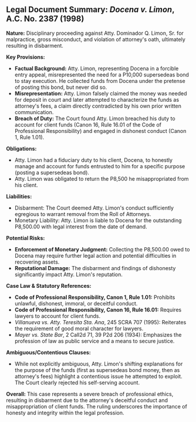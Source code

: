 ## Legal Document Summary: *Docena v. Limon*, A.C. No. 2387 (1998)

**Nature:** Disciplinary proceeding against Atty. Dominador Q. Limon, Sr. for malpractice, gross misconduct, and violation of attorney's oath, ultimately resulting in disbarment.

**Key Provisions:**

*   **Factual Background:** Atty. Limon, representing Docena in a forcible entry appeal, misrepresented the need for a P10,000 supersedeas bond to stay execution. He collected funds from Docena under the pretense of posting this bond, but never did so.
*   **Misrepresentation:** Atty. Limon falsely claimed the money was needed for deposit in court and later attempted to characterize the funds as attorney's fees, a claim directly contradicted by his own prior written communication.
*   **Breach of Duty:** The Court found Atty. Limon breached his duty to account for client funds (Canon 16, Rule 16.01 of the Code of Professional Responsibility) and engaged in dishonest conduct (Canon 1, Rule 1.01).

**Obligations:**

*   Atty. Limon had a fiduciary duty to his client, Docena, to honestly manage and account for funds entrusted to him for a specific purpose (posting a supersedeas bond).
*   Atty. Limon was obligated to return the P8,500 he misappropriated from his client.

**Liabilities:**

*   Disbarment: The Court deemed Atty. Limon's conduct sufficiently egregious to warrant removal from the Roll of Attorneys.
*   Monetary Liability:  Atty. Limon is liable to Docena for the outstanding P8,500.00 with legal interest from the date of demand.

**Potential Risks:**

*   **Enforcement of Monetary Judgment:**  Collecting the P8,500.00 owed to Docena may require further legal action and potential difficulties in recovering assets.
*   **Reputational Damage:**  The disbarment and findings of dishonesty significantly impact Atty. Limon's reputation.

**Case Law & Statutory References:**

*   **Code of Professional Responsibility, Canon 1, Rule 1.01:** Prohibits unlawful, dishonest, immoral, or deceitful conduct.
*   **Code of Professional Responsibility, Canon 16, Rule 16.01:** Requires lawyers to account for client funds.
*   *Villanueva vs. Atty. Teresita Sta. Ana*, 245 SCRA 707 (1995):  Reiterates the requirement of good moral character for lawyers.
*   *Mayer vs. State Bar*, 2 Call2d 71, 39 P2d 206 (1934): Emphasizes the profession of law as public service and a means to secure justice.

**Ambiguous/Contentious Clauses:**

*   While not explicitly ambiguous, Atty. Limon's shifting explanations for the purpose of the funds (first as supersedeas bond money, then as attorney's fees) highlight a contentious issue he attempted to exploit. The Court clearly rejected his self-serving account.

**Overall:** This case represents a severe breach of professional ethics, resulting in disbarment due to the attorney's deceitful conduct and misappropriation of client funds. The ruling underscores the importance of honesty and integrity within the legal profession.
